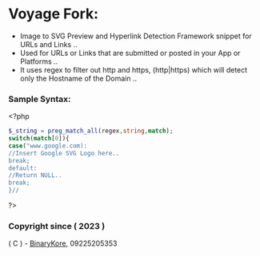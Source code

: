 # Voyage Fork:
* Image to SVG Preview and Hyperlink Detection Framework snippet for URLs and Links ..
* Used for URLs or Links that are submitted or posted in your App or Platforms ..
* It uses regex to filter out http and https, (http|https) which will detect only the Hostname of the Domain ..

### Sample Syntax:


&lt;?php

```php
$_string = preg_match_all(regex,string,match);
switch(match[0]){
case("www.google.com):
//Insert Google SVG Logo here..
break;
default:
//Return NULL..
break;
}//
```

?&gt;

### Copyright since ( 2023 )
( C ) - [BinaryKore](https://github.com/binarykore), 09225205353
